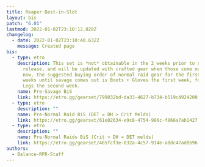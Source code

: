 ```yaml
---
title: Reaper Best-in-Slot
layout: bis
patch: "6.01"
lastmod: 2022-01-02T23:10:12.028Z
changelog:
  - date: 2022-01-02T23:10:40.632Z
    message: Created page
bis:
  - type: etro
    description: This set is *not* obtainable in the 2 weeks prior to savage
      release, and will be updated with crafted gear when those come out. For
      now, the suggested buying order of normal raid gear for the first two
      weeks until savage comes out is Boots + Gloves the first week, followed by
      Legs the second week.
    name: Pre-Savage BiS
    link: https://etro.gg/gearset/799032bd-da33-4627-b734-b519c4924200
  - type: etro
    description: ""
    name: Pre-Normal Raid BiS (DET = DH > Crit Melds)
    link: https://etro.gg/gearset/61e02634-e9c8-4754-986c-f866a7ab1427
  - type: etro
    description: ""
    name: Pre-Normal Raids BiS (Crit > DH = DET melds)
    link: https://etro.gg/gearset/465fcf3e-032a-4c57-914e-a8dc47ad8b96
authors:
  - Balance-RPR-Staff
---
```

